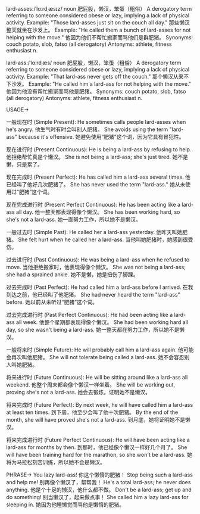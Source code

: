 lard-asses:/ˈlɑːrdˌæsɪz/
noun
肥屁股，懒汉，笨蛋（粗俗）
A derogatory term referring to someone considered obese or lazy, implying a lack of physical activity.
Example: "Those lard-asses just sit on the couch all day." 那些懒汉整天就坐在沙发上。
Example: "He called them a bunch of lard-asses for not helping with the move." 他因为他们不帮忙搬家而骂他们是群肥猪。
Synonyms: couch potato, slob, fatso (all derogatory)
Antonyms: athlete, fitness enthusiast
n.


lard-ass:/ˈlɑːrdˌæs/
noun
肥屁股，懒汉，笨蛋（粗俗）
A derogatory term referring to someone considered obese or lazy, implying a lack of physical activity.
Example: "That lard-ass never gets off the couch." 那个懒汉从来不下沙发。
Example: "He called him a lard-ass for not helping with the move." 他因为他没有帮忙搬家而骂他是肥猪。
Synonyms: couch potato, slob, fatso (all derogatory)
Antonyms: athlete, fitness enthusiast
n.

USAGE->

一般现在时 (Simple Present):
He sometimes calls people lard-asses when he's angry.  他生气时有时会叫别人肥猪。
She avoids using the term "lard-ass" because it's offensive.  她避免使用“肥猪”这个词，因为它具有冒犯性。

现在进行时 (Present Continuous):
He is being a lard-ass by refusing to help. 他拒绝帮忙真是个懒汉。
She is not being a lard-ass; she's just tired. 她不是懒，只是累了。

现在完成时 (Present Perfect):
He has called him a lard-ass several times. 他已经叫了他好几次肥猪了。
She has never used the term "lard-ass." 她从未使用过“肥猪”这个词。

现在完成进行时 (Present Perfect Continuous):
He has been acting like a lard-ass all day. 他一整天都表现得像个懒汉。
She has been working hard, so she's not a lard-ass. 她一直努力工作，所以她不是懒汉。

一般过去时 (Simple Past):
He called her a lard-ass yesterday.  他昨天叫她肥猪。
She felt hurt when he called her a lard-ass. 当他叫她肥猪时，她感到很受伤。

过去进行时 (Past Continuous):
He was being a lard-ass when he refused to move.  当他拒绝搬家时，他表现得像个懒汉。
She was not being a lard-ass; she had a sprained ankle. 她不是懒，她是扭伤了脚踝。

过去完成时 (Past Perfect):
He had called him a lard-ass before I arrived. 在我到达之前，他已经叫了他肥猪。
She had never heard the term "lard-ass" before. 她以前从未听过“肥猪”这个词。

过去完成进行时 (Past Perfect Continuous):
He had been acting like a lard-ass all week. 他整个星期都表现得像个懒汉。
She had been working hard all day, so she wasn't being a lard-ass. 她一整天都在努力工作，所以她不是懒汉。

一般将来时 (Simple Future):
He will probably call him a lard-ass again. 他可能会再次叫他肥猪。
She will not tolerate being called a lard-ass. 她不会容忍别人叫她肥猪。

将来进行时 (Future Continuous):
He will be sitting around like a lard-ass all weekend. 他整个周末都会像个懒汉一样坐着。
She will be working out, proving she's not a lard-ass. 她会去锻炼，证明她不是懒汉。

将来完成时 (Future Perfect):
By next week, he will have called him a lard-ass at least ten times. 到下周，他至少会叫了他十次肥猪。
By the end of the month, she will have proved she's not a lard-ass. 到月底，她将证明她不是懒汉。

将来完成进行时 (Future Perfect Continuous):
He will have been acting like a lard-ass for months by then. 到那时，他已经像个懒汉一样好几个月了。
She will have been training hard for the marathon, so she won't be a lard-ass. 她将为马拉松刻苦训练，所以她不会是懒汉。


PHRASE->
You lazy lard-ass! 你这个懒惰的肥猪！
Stop being such a lard-ass and help me! 别再像个懒汉了，帮帮我！
He's a total lard-ass; he never does anything. 他是个十足的懒汉，他什么都不做。
Don't be a lard-ass; get up and do something! 别当懒汉了，起来做点事！
She called him a lazy lard-ass for sleeping in. 她因为他睡懒觉而骂他是懒惰的肥猪。
